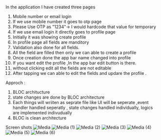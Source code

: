 In the application I have created three pages 
  1. Mobile number or email login
  2. If we use mobile number it goes to otp page
  3. Please Use OTP as "1234"-> I would hardcode that value for temporary
  4. If we use email login it directly goes to profile page
  5. Initially it was showing create profile
  6. In profile page all fields are manditory
  7. Validation also done for all fields.
  8. All the field are filled then only we can able to create a profile
  9. Once creation done the app bar name changed into profile
  10. If you want edit the profile ,In the app bar edit button is there.
  11. without clicking edit all the fields are not editable
  12. After tapping we can able to edit the fields and updare the profile .

Approch :
1. BLOC architucture
2. state changes are done by BLOC architecture
3. Each things will wriiten as seprate file like UI will be seperate ,event handler handled seperatly , state changes handled individually, logics are implemented indivudually
4. BLOC is clean architecture


Screen shots
![Media](https://github.com/user-attachments/assets/f982d4c9-df4f-4171-9cb1-b4eff7897b8d)
![Media (1)](https://github.com/user-attachments/assets/c5b238a9-44bf-4b97-af57-f426a2906c9d)
![Media (2)](https://github.com/user-attachments/assets/69449e59-57c1-4b7e-bd2b-c364345df96b)
![Media (3)](https://github.com/user-attachments/assets/21ccc272-27a6-4407-b1ea-e72710ce3ce3)
![Media (4)](https://github.com/user-attachments/assets/6e550ea1-7f74-4bba-af51-433f69f0008b)
![Media (5)](https://github.com/user-attachments/assets/903ebcc4-3528-4acb-bc33-55cbd0a8c387)
![Media (6)](https://github.com/user-attachments/assets/a66677de-40ed-4de8-881f-390114c6e882)

